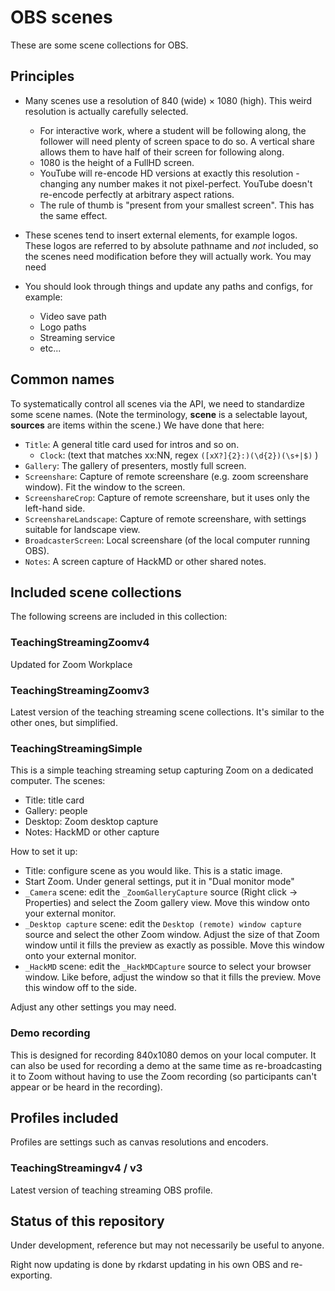 # OBS scenes

These are some scene collections for OBS.

## Principles

* Many scenes use a resolution of 840 (wide) × 1080 (high).  This
  weird resolution is actually carefully selected.
  * For interactive work, where a student will be following along, the
    follower will need plenty of screen space to do so.  A vertical
    share allows them to have half of their screen for following
    along.
  * 1080 is the height of a FullHD screen.
  * YouTube will re-encode HD versions at exactly this resolution -
    changing any number makes it not pixel-perfect.  YouTube doesn't
    re-encode perfectly at arbitrary aspect rations.
  * The rule of thumb is "present from your smallest screen".  This
    has the same effect.

* These scenes tend to insert external elements, for example logos.
  These logos are referred to by absolute pathname and *not* included,
  so the scenes need modification before they will actually work.  You
  may need

* You should look through things and update any paths and configs, for
  example:
  * Video save path
  * Logo paths
  * Streaming service
  * etc...

## Common names

To systematically control all scenes via the API, we need to
standardize some scene names.  (Note the terminology, **scene** is a
selectable layout, **sources** are items within the scene.)  We have done that here:

- `Title`: A general title card used for intros and so on.
  - `Clock`: (text that matches xx:NN, regex `([xX?]{2}:)(\d{2})(\s+|$)` )
- `Gallery`: The gallery of presenters, mostly full screen.
- `Screenshare`: Capture of remote screenshare (e.g. zoom screenshare
  window).  Fit the window to the screen.
- `ScreenshareCrop`: Capture of remote screenshare, but it uses only
  the left-hand side.
- `ScreenshareLandscape`: Capture of remote screenshare, with settings
  suitable for landscape view.
- `BroadcasterScreen`: Local screenshare (of the local computer running OBS).
- `Notes`: A screen capture of HackMD or other shared notes.

## Included scene collections

The following screens are included in this collection:

### TeachingStreamingZoomv4

Updated for Zoom Workplace

### TeachingStreamingZoomv3

Latest version of the teaching streaming scene collections.  It's
similar to the other ones, but simplified.


### TeachingStreamingSimple

This is a simple teaching streaming setup capturing Zoom on a
dedicated computer.  The scenes:
- Title: title card
- Gallery: people
- Desktop: Zoom desktop capture
- Notes: HackMD or other capture

How to set it up:

- Title: configure scene as you would like.  This is a static image.
- Start Zoom.  Under general settings, put it in "Dual monitor mode"
- `_Camera` scene: edit the `_ZoomGalleryCapture` source (Right click
  → Properties) and select the Zoom gallery view.  Move this window
  onto your external monitor.
- `_Desktop capture` scene: edit the `Desktop (remote) window capture`
  source and select the other Zoom window.  Adjust the size of that
  Zoom window until it fills the preview as exactly as possible.  Move
  this window onto your external monitor.
- `_HackMD` scene: edit the `_HackMDCapture` source to select your
  browser window.  Like before, adjust the window so that it fills the
  preview.  Move this window off to the side.

Adjust any other settings you may need.


### Demo recording

This is designed for recording 840x1080 demos on your local computer.
It can also be used for recording a demo at the same time as
re-broadcasting it to Zoom without having to use the Zoom recording
(so participants can't appear or be heard in the recording).


## Profiles included

Profiles are settings such as canvas resolutions and encoders.

### TeachingStreamingv4 / v3

Latest version of teaching streaming OBS profile.



## Status of this repository

Under development, reference but may not necessarily be useful to
anyone.

Right now updating is done by rkdarst updating in his own OBS and
re-exporting.
